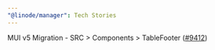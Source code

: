 ```yaml
---
"@linode/manager": Tech Stories
---
```


MUI v5 Migration - SRC > Components > TableFooter ([#9412](https://github.com/linode/manager/pull/9412))
